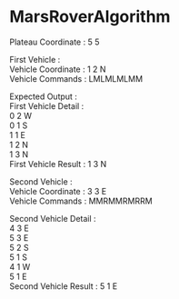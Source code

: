 # MarsRoverAlgorithm

Plateau Coordinate :  5 5  

First Vehicle :  
Vehicle Coordinate : 1 2 N  
Vehicle Commands : LMLMLMLMM  

Expected Output :  
First Vehicle Detail :  
0 2 W  
0 1 S    
1 1 E  
1 2 N  
1 3 N  
First Vehicle Result : 1 3 N  

Second Vehicle :   
Vehicle Coordinate : 3 3 E  
Vehicle Commands : MMRMMRMRRM  

Second Vehicle Detail :  
4 3 E  
5 3 E  
5 2 S  
5 1 S  
4 1 W  
5 1 E    
Second Vehicle Result : 5 1 E    
